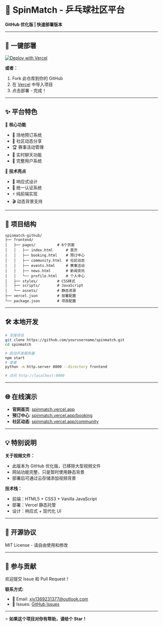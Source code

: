 # 🏓 SpinMatch - 乒乓球社区平台

**GitHub 优化版 | 快速部署版本**

---

## 🚀 一键部署

[![Deploy with Vercel](https://vercel.com/button)](https://vercel.com/new/clone?repository-url=https://github.com/yourusername/spinmatch)

**或者：**
1. Fork 此仓库到你的 GitHub
2. 在 [Vercel](https://vercel.com) 中导入项目
3. 点击部署 - 完成！

---

## ✨ 平台特色

🎯 **核心功能**
- 📅 场地预订系统
- 👥 社区动态分享  
- 🏆 赛事活动管理
- 💬 实时聊天功能
- 👤 完整用户系统

🎨 **技术亮点**
- 📱 响应式设计
- 🔐 统一认证系统
- ⚡ 纯前端实现
- 🎬 动态背景支持

---

## 📂 项目结构

```
spinmatch-github/
├── frontend/
│   ├── pages/          # 6个页面
│   │   ├── index.html      # 首页
│   │   ├── booking.html    # 预订中心
│   │   ├── community.html  # 社区动态
│   │   ├── events.html     # 赛事活动
│   │   ├── news.html       # 新闻资讯
│   │   └── profile.html    # 个人中心
│   ├── styles/         # CSS样式
│   ├── scripts/        # JavaScript
│   └── assets/         # 静态资源
├── vercel.json         # 部署配置
└── package.json        # 项目配置
```

---

## 🛠 本地开发

```bash
# 克隆项目
git clone https://github.com/yourusername/spinmatch.git
cd spinmatch

# 启动开发服务器
npm start
# 或者
python -m http.server 8000 --directory frontend

# 访问 http://localhost:8000
```

---

## 🌐 在线演示

- **官网首页**: [spinmatch.vercel.app](https://spinmatch.vercel.app)
- **预订中心**: [spinmatch.vercel.app/booking](https://spinmatch.vercel.app/booking)
- **社区动态**: [spinmatch.vercel.app/community](https://spinmatch.vercel.app/community)

---

## 💡 特别说明

**关于视频文件：**
- 此版本为 GitHub 优化版，已移除大型视频文件
- 网站功能完整，只是暂时使用静态背景
- 部署后可通过云存储添加视频背景

**技术栈：**
- 前端：HTML5 + CSS3 + Vanilla JavaScript
- 部署：Vercel 静态托管
- 设计：响应式 + 现代化 UI

---

## 📄 开源协议

MIT License - 请自由使用和修改

---

## 🤝 参与贡献

欢迎提交 Issue 和 Pull Request！

**联系方式:**
- 📧 Email: xjy1369231377@outlook.com
- 🐛 Issues: [GitHub Issues](https://github.com/yourusername/spinmatch/issues)

---

⭐ **如果这个项目对你有帮助，请给个 Star！** 